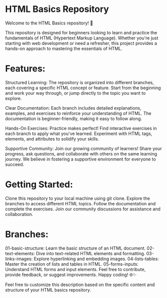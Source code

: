 # HTML Basics Repository
Welcome to the HTML Basics repository! 🚀

This repository is designed for beginners looking to learn and practice the fundamentals of HTML (Hypertext Markup Language). Whether you're just starting with web development or need a refresher, this project provides a hands-on approach to mastering the essentials of HTML.

# Features:
Structured Learning: The repository is organized into different branches, each covering a specific HTML concept or feature. Start from the beginning and work your way through, or jump directly to the topic you want to explore.

Clear Documentation: Each branch includes detailed explanations, examples, and exercises to reinforce your understanding of HTML. The documentation is beginner-friendly, making it easy to follow along.

Hands-On Exercises: Practice makes perfect! Find interactive exercises in each branch to apply what you've learned. Experiment with HTML tags, elements, and attributes to solidify your skills.

Supportive Community: Join our growing community of learners! Share your progress, ask questions, and collaborate with others on the same learning journey. We believe in fostering a supportive environment for everyone to succeed.

# Getting Started:
Clone this repository to your local machine using git clone.
Explore the branches to access different HTML topics.
Follow the documentation and complete the exercises.
Join our community discussions for assistance and collaboration.
# Branches:
01-basic-structure: Learn the basic structure of an HTML document.
02-text-elements: Dive into text-related HTML elements and formatting.
03-links-images: Explore hyperlinking and embedding images.
04-lists-tables: Master the creation of lists and tables in HTML.
05-forms-inputs: Understand HTML forms and input elements.
Feel free to contribute, provide feedback, or suggest improvements. Happy coding! 🌐✨

Feel free to customize this description based on the specific content and structure of your HTML basics repository.







